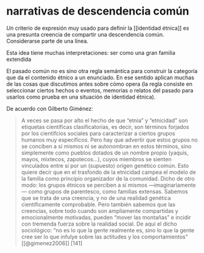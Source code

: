 # narrativas de descendencia común
*Un* criterio de expresión muy usado para definir la [[identidad étnica]] es una presunta creencia de compartir una descendencia común. Considerarse parte de una línea.

Esta idea tiene muchas interpretaciones: ser como una gran familia extendida

El pasado común no es sino otra regla semántica para construir la categoría que da el contenido étnico a un enunciado. En ese sentido aplican muchas de las cosas que discutimos antes sobre cómo opera (la regla consiste en seleccionar ciertos hechos o eventos, memorias o relatos del pasado para usarlos como prueba en una situación de identidad étnica). 

De acuerdo con Gilberto Giménez:

>A veces se pasa por alto el hecho de que “etnia” y “etnicidad” son etiquetas científicas clasificatorias, es decir, son términos forjados por los científcios sociales para caracterizar a ciertos grupos humanos muy específicos. Pero hay que advertir que estos grupos no se conciben a sí mismos ni se autonombran en estos términos, sino simplemente como pueblos dotados de un nombre propio (yaquis, mayos, mixtecos, zapotecos…), cuyos miembros se sienten vinculados entre sí por un (supuesto) origen genético común. Esto quiere decir que en el trasfondo de la etnicidad campea el modelo de la familia como principio organizador de la comunidad. Dicho de otro modo: los grupos étnicos se perciben a sí mismos —imaginariamente— como grupos de parentesco, como familias extensas. Sabemos que se trata de una creencia, y no de una realidad genética científicamente comprobable. Pero también sabemos que las creencias, sobre todo cuando son ampliamente compartidas y emocionalmente motivadas, pueden “mover las montañas” e incidir con tremenda fuerza sobre la realidad social. De aquí el dicho sociológico: “no es lo que la gente realmente es, sino lo que la gente cree ser lo que infulye sobre las actitudes y los comportamientos” [[@gimenez2006]] [141]
